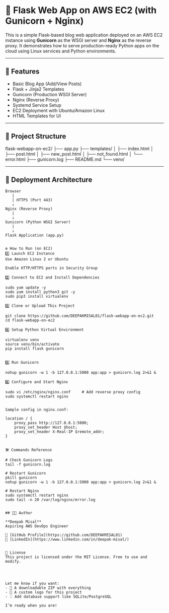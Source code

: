 # 🧠 Flask Web App on AWS EC2 (with Gunicorn + Nginx)

This is a simple Flask-based blog web application deployed on an AWS EC2 instance using **Gunicorn** as the WSGI server and **Nginx** as the reverse proxy. It demonstrates how to serve production-ready Python apps on the cloud using Linux services and Python environments.

---

## 📌 Features

- Basic Blog App (Add/View Posts)
- Flask + Jinja2 Templates
- Gunicorn (Production WSGI Server)
- Nginx (Reverse Proxy)
- Systemd Service Setup
- EC2 Deployment with Ubuntu/Amazon Linux
- HTML Templates for UI

---

## 🧱 Project Structure

flask-webapp-on-ec2/
├── app.py
├── templates/
│ ├── index.html
│ ├── post.html
│ ├── new_post.html
│ ├── not_found.html
│ └── error.html
├── gunicorn.log
├── README.md
└── venv/


---

## 🚀 Deployment Architecture

```text
Browser
   |
   | HTTPS (Port 443)
   ↓
Nginx (Reverse Proxy)
   |
   ↓
Gunicorn (Python WSGI Server)
   |
   ↓
Flask Application (app.py)


⚙️ How to Run (on EC2)
1️⃣ Launch EC2 Instance
Use Amazon Linux 2 or Ubuntu

Enable HTTP/HTTPS ports in Security Group

2️⃣ Connect to EC2 and Install Dependencies

sudo yum update -y            
sudo yum install python3 git -y
sudo pip3 install virtualenv

3️⃣ Clone or Upload This Project

git clone https://github.com/DEEPAKMISAL01/flask-webapp-on-ec2.git
cd flask-webapp-on-ec2

4️⃣ Setup Python Virtual Environment

virtualenv venv
source venv/bin/activate
pip install flask gunicorn


5️⃣ Run Gunicorn

nohup gunicorn -w 1 -b 127.0.0.1:5000 app:app > gunicorn.log 2>&1 &

6️⃣ Configure and Start Nginx

sudo vi /etc/nginx/nginx.conf     # Add reverse proxy config
sudo systemctl restart nginx


Sample config in nginx.conf:

location / {
    proxy_pass http://127.0.0.1:5000;
    proxy_set_header Host $host;
    proxy_set_header X-Real-IP $remote_addr;
}


🛠️ Commands Reference

# Check Gunicorn Logs
tail -f gunicorn.log

# Restart Gunicorn
pkill gunicorn
nohup gunicorn -w 1 -b 127.0.0.1:5000 app:app > gunicorn.log 2>&1 &

# Restart Nginx
sudo systemctl restart nginx
sudo tail -n 20 /var/log/nginx/error.log


## 🧑‍💻 Author

**Deepak Misal**  
Aspiring AWS DevOps Engineer  

🔗 [GitHub Profile](https://github.com/DEEPAKMISAL01)  
🔗 [LinkedIn](https://www.linkedin.com/in/deepak-misal/)


🪪 License
This project is licensed under the MIT License. Free to use and modify.




Let me know if you want:
- 📁 A downloadable ZIP with everything
- 🎨 A custom logo for this project
- 💡 Add database support like SQLite/PostgreSQL

I’m ready when you are!
